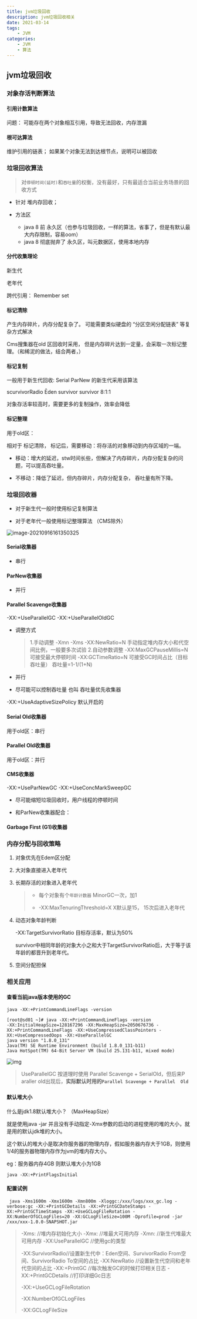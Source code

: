 ```yaml
---
title: jvm垃圾回收
description: jvm垃圾回收相关
date: 2021-03-14
tags:
    - JVM
categories:
    - JVM
    - 算法
---
```


## jvm垃圾回收


### 对象存活判断算法

#### 引用计数算法

问题： 可能存在两个对象相互引用，导致无法回收，内存泄漏



#### 根可达算法

维护引用的链表； 如果某个对象无法到达根节点，说明可以被回收



### 垃圾回收算法

> 对`停顿时间(延时)`和`吞吐量`的权衡，没有最好，只有最适合当前业务场景的回收方式 

* 针对 堆内存回收；

* 方法区
  * java 8 前 永久区（也参与垃圾回收，一样的算法，省事了，但是有默认最大内存限制，容易oom）
  * java 8 彻底抛弃了 永久区，叫元数据区，使用本地内存

#### 分代收集理论

新生代

老年代

跨代引用： Remember set            

#### 标记清除

产生内存碎片，内存分配复杂了。 可能需要类似硬盘的  “分区空闲分配链表” 等复杂方式解决

Cms搜集器在old 区回收时采用， 但是内存碎片达到一定量，会采取一次标记整理。（和稀泥的做法，结合两者，）

#### 标记复制

一般用于新生代回收:  Serial  ParNew 的新生代采用该算法

scurvivorRadio Ēden survivor survivor 8:1:1

对象存活率较高时，需要更多的复制操作，效率会降低

#### 标记整理

用于old区：

相对于 标记清除， 标记后，需要移动：将存活的对象移动到内存区域的一端。

- 移动：增大的延迟，stw时间长些，但解决了内存碎片，内存分配复杂的问题，可以提高吞吐量。

- 不移动：降低了延迟，但内存碎片，内存分配复杂， 吞吐量有所下降。



### 垃圾回收器

* 对于新生代一般时使用标记复制算法

* 对于老年代一般使用标记整理算法 （CMS除外）

![image-20210916161350325](https://gitee.com/fengzhenbing/picgo/raw/master/image-20210916161350325.png)

#### Serial收集器

* 串行

#### ParNew收集器

* 并行

#### Parallel Scavenge收集器

-XX:+UseParallelGC
-XX:+UseParallelOldGC

* 调整方式

  > 1.手动调整
  > -Xmn
  > -Xms
  > -XX:NewRatio=N
  > 手动指定堆内存大小和代空间比例，一般要多次试验
  > 2.自动参数调整
  > -XX:MaxGCPauseMillis=N 可接受最大停顿时间
  > -XX:GCTimeRatio=N 可接受GC时间占比（目标吞吐量） 吞吐量=1-1/(1+N)

* 并行

* 尽可能可以控制吞吐量 也叫 吞吐量优先收集器

-XX:+UseAdaptiveSizePolicy 默认开启的



#### Serial Old收集器

用于old区：串行

#### Parallel Old收集器

用于old区：并行

#### CMS收集器

-XX:+UseParNewGC
-XX:+UseConcMarkSweepGC

* 尽可能缩短垃圾回收时，用户线程的停顿时间

* 和ParNew收集器配合：

#### Garbage First (G1)收集器



### 内存分配与回收策略

1. 对象优先在Edem区分配

2. 大对象直接进入老年代

3. 长期存活的对象进入老年代

   > * 每个对象有个`年龄计数器`  MinorGC一次，加1
   >
   > *  -XX:MaxTenuringThreshold=X X默认是15， 15次后进入老年代

4. 动态对象年龄判断

   -XX:TargetSurvivorRatio 目标存活率，默认为50%

   survivor中相同年龄的对象大小之和大于TargetSurvivorRatio后，大于等于该年龄的都晋升到老年代。

5. 空间分配担保

### 相关应用

#### 查看当前java版本使用的GC

`java -XX:+PrintCommandLineFlags -version`

```shell
[root@sd01 ~]# java -XX:+PrintCommandLineFlags -version
-XX:InitialHeapSize=128167296 -XX:MaxHeapSize=2050676736 -XX:+PrintCommandLineFlags -XX:+UseCompressedClassPointers -XX:+UseCompressedOops -XX:+UseParallelGC 
java version "1.8.0_131"
Java(TM) SE Runtime Environment (build 1.8.0_131-b11)
Java HotSpot(TM) 64-Bit Server VM (build 25.131-b11, mixed mode)
```

![img](https://gitee.com/fengzhenbing/picgo/raw/master/519126-20180623154635076-953076776.png)

> UseParallelGC 按道理时使用 Parallel Scavenge + SerialOld，但后来P araller old出现后，**实际默认时用的`Parallel Scavenge + Parallel  Old`**



### 

#### 默认堆大小

什么是jdk1.8默认堆大小？ （MaxHeapSize）

就是使用java -jar 并且没有手动指定-Xmx参数的启动的进程使用的堆的大小，就是用的默认jdk堆的大小。

这个默认的堆大小是取决你服务器的物理内存，假如服务器内存大于1GB，则使用1/4的服务器物理内存作为jvm的堆内存大小。

eg：服务器内存4GB 则默认堆大小为1GB



```shell
java -XX:+PrintFlagsInitial
```





 

#### **配置试例** 

```shell
 java -Xms1600m -Xmx1600m -Xmn800m -Xloggc:/xxx/logs/xxx_gc.log -verbose:gc -XX:+PrintGCDetails -XX:+PrintGCDateStamps -XX:+PrintGCTimeStamps -XX:+UseGCLogFileRotation -XX:NumberOfGCLogFiles=20 -XX:GCLogFileSize=100M -Dprofile=prod -jar /xxx/xxx-1.0.0-SNAPSHOT.jar
```

> -Xms: //堆内存初始化大小
> -Xmx: //堆最大可用内存
> -Xmn: //新生代堆最大可用内存
> -XX:UseParallelGC //使用gc的类型
>
> -XX:SurvivorRadio//设置新生代中：Eden空间、SurvivorRadio From空间、SurvivorRadio To空间的占比
> -XX:NewRatio //设置新生代空间和老年代空间的占比
> -XX:+PrintGC //每次触发GC的时候打印相关日志
> -XX:+PrintGCDetails //打印详细Gc日志
>
> -XX:+UseGCLogFileRotation 
>
> -XX:NumberOfGCLogFiles
>
> -XX:GCLogFileSize






